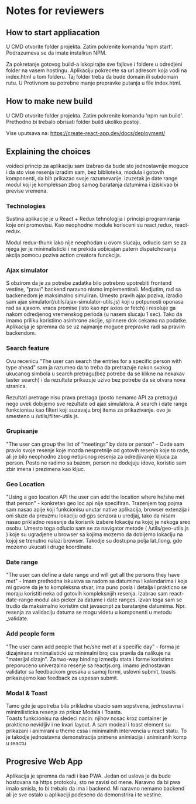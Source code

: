 # Notes for reviewers

## How to start appliacation

U CMD otvorite folder projekta. Zatim pokrenite komandu 'npm start'.
Podrazumeva se da imate instaliran NPM.

Za pokretanje gotovog build-a iskopirajte sve fajlove i foldere u odredjeni folder na vasem hostingu. Aplikaciju pokrecete sa url adresom koja vodi na index.html u tom folderu. Taj folder treba da bude domain ili subdomain rutu. U Protivnom su potrebne manje prepravke putanja u file index.html.

## How to make new build
U CMD otvorite folder projekta. Zatim pokrenite komandu 'npm run build'.
Prethodno bi trebalo obrisati folder build ukoliko postoji.

Vise uputsava na: https://create-react-app.dev/docs/deployment/


## Explaining the choices

voideci princip za aplikaciju sam izabrao da bude sto jednostavnije moguce i da sto vise resenja izradim sam, bez biblioteka, modula i gotovih komponenti, da bih prikazao svoje razumevanje. izuzetak je date range modul koji je kompleksan zbog samog baratanja datumima i iziskivao bi previse vremena.

### Technologies

Sustina aplikacije je u React + Redux tehnologija i principi programiranja koje oni promovisu. Kao neophodne module korisceni su react,redux, react-redux.

Modul redux-thunk iako nije neophodan u ovom slucaju, odlucio sam se za njega jer je minimalisticki i ne prekida uobicajan patern dispatchovanja akcija pomocu poziva action creatora funckcija. 

### Ajax simulator
S obzirom da je za potrebe zadatka bilo potrebno upotrebiti frontend vestine, "pravi" backend naravno nismo implementirali. Medjutim, rad sa backenedom je maksimalno simuliran. Umesto pravih ajax poziva, izradio sam ajax simulator(/utils/ajax-simulator-utils.js) koji u potpunosti oponasa rad sa ajaxom. vraca promise (isto kao npr axios or fetch) i resoluje ga nakom odredjenog vremenskog perioda (u nasem slucaju 1 sec). Tako da imamo priliku koristimo asinhrone akcije, spinnere dok cekamo na podatke. Aplikacija je spremna da se uz najmanje moguce prepravke radi sa pravim backendom.

### Search feature
Ovu recenicu "The user can search the entries for a specific person with type ahead" sam ja razumeo da to treba da pretrazuje nakon svakog ukucanog simbola u search pretragu(bez potrebe da se klikne na nekakav taster search) i da rezultate prikazuje uzivo bez potrebe da se otvara nova stranica. 

Rezultati pretrage nisu prava pretraga (posto nemamo API za pretragu) nego uvek dobijemo sve rezultate od ajax simulatora. A search i date range funkcionisu kao filteri koji suzavaju broj itema za prikazivanje. ovo je smesteno u /utils/filter-utils.js.

### Grupisanje
"The user can group the list of “meetings” by date or person" - Ovde sam pravio svoje resenje koje mozda nespretnije od gotovih resenja koje to rade, ali je bilo neophodno zbog netipicnog resenja za odredjivanje kljuca za person. Posto ne radimo sa bazom, person ne dodejuju idove, koristio sam zbir imena i prezimena kao kljuc. 

### Geo Location
"Using a geo location API the user can add the location where he/she met that person" - konkretan geo loc api nije specifiran. Trazenjem tog pojma sam nasao apije koji funkcionisu unutar native aplikacija, browser extenzija i oni sluze da preuzmu lokaciju od gps senzora u uredjaj, tako da nisam nasao prikladno resesnje da korisnik izabere lokaciju na kojoj je nekoga sreo osobu. Umesto toga odlucio sam se za navigator metode ( /utils/geo-utils.js ) koje su ugradjene u browser sa kojima mozemo da dobijemo lokaciju na kojoj se trenutno nalazi browser. Takodje su dostupna polja lat./long. gde mozemo ukucati i druge koordinate. 

### Date range

"The user can define a date range and will get all the persons they have met" - Imam prethodna iskustva sa radom sa datumima i kalendarima i koja mi govore da je to kompleksna stvar, ima puno posla i detalja i prakticno se moraju koristiti neka od gotovih kompleksnijih resenja. Izabrao sam react-date-range modul ako picker za datume i date ranges. izvan toga sam se trudio da maksimalno koristim cist javascript za baratanjne datumima. Npr. resenja za validaciju datuma se mogu videtu u <MeetingForm> komponenti u metodu _validate.

### Add people form
"The user cann add people that he/she met at a specific day" - forma je dizajnirana minimalisticki uz minimalni broj css pravila da nalikuje na "materijal dizajn". Za two-way binding izmedju stata i forme koristimo preporuceno univerzalno resenje sa reactjs.org. imamo jednostavan validator sa feedbackom gresaka u samoj formi, uslovni submit, toasts prikazujemo kao feedback za uspesan submit.

### Modal & Toast 
Tamo gde je upotreba bila prikladna ubacio sam sopstvena, jednostavna i minimilisticka resenja za prikaz Modala i Toasta.  
Toasts funkcionisu na sledeci nacin: njihov nosac kroz container je prakticno nevidljiv i ne kvari layout. A sam modeal i toast element su prikazani i animirani u theme cssa i minimalnih intervencia u react statu. To je takodje jednostavna demonstracija primene animiacija i animiranih komp u reactu



## Progresive Web App
Aplikacija je spremna da radi i kao PWA. Jedan od uslova je da bude hostovana na https protokolu, sto ne zavisi od mene. Naravno da bi pwa imalo smisla, to bi trebalo da ima i backend. Mi naravno nemamo backend ali je sve ostalo u aplikaciji podeseno da demonstrira i te vestine.  

